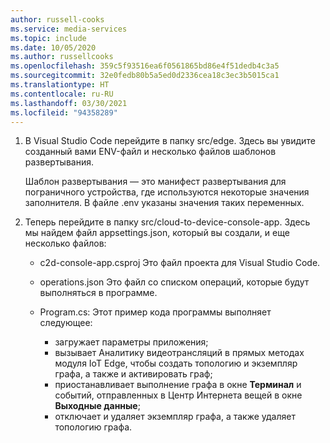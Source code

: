 ```yaml
---
author: russell-cooks
ms.service: media-services
ms.topic: include
ms.date: 10/05/2020
ms.author: russellcooks
ms.openlocfilehash: 359c5f93516ea6f0561865bd86e4f51dedb4c3a5
ms.sourcegitcommit: 32e0fedb80b5a5ed0d2336cea18c3ec3b5015ca1
ms.translationtype: HT
ms.contentlocale: ru-RU
ms.lasthandoff: 03/30/2021
ms.locfileid: "94358289"
---
```

1. В Visual Studio Code перейдите в папку src/edge. Здесь вы увидите созданный вами ENV-файл и несколько файлов шаблонов развертывания.

    Шаблон развертывания — это манифест развертывания для пограничного устройства, где используются некоторые значения заполнителя. В файле .env указаны значения таких переменных.
1. Теперь перейдите в папку src/cloud-to-device-console-app. Здесь мы найдем файл appsettings.json, который вы создали, и еще несколько файлов:

    * c2d-console-app.csproj Это файл проекта для Visual Studio Code.
    * operations.json Это файл со списком операций, которые будут выполняться в программе.
    * Program.cs: Этот пример кода программы выполняет следующее:

        * загружает параметры приложения;
        * вызывает Аналитику видеотрансляций в прямых методах модуля IoT Edge, чтобы создать топологию и экземпляр графа, а также и активировать граф;
        * приостанавливает выполнение графа в окне **Терминал** и событий, отправленных в Центр Интернета вещей в окне **Выходные данные**;
        * отключает и удаляет экземпляр графа, а также удаляет топологию графа.
